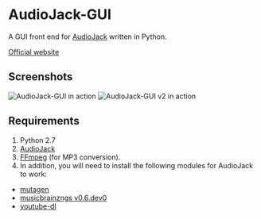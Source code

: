 # AudioJack-GUI
A GUI front end for [AudioJack](https://github.com/Blue9/AudioJack) written in Python.

[Official website](http://blue9.github.io/AudioJack-GUI/)

## Screenshots
![AudioJack-GUI in action](https://raw.githubusercontent.com/Blue9/AudioJack-GUI/master/screenshots/Screenshot.png)
![AudioJack-GUI v2 in action](https://raw.githubusercontent.com/Blue9/AudioJack-GUI/master/screenshots/Screenshot_v2.png)

## Requirements
1. Python 2.7
2. [AudioJack](https://github.com/Blue9/AudioJack)
2. [FFmpeg](https://www.ffmpeg.org/) (for MP3 conversion).  
3. In addition, you will need to install the following modules for AudioJack to work:
 - [mutagen](https://bitbucket.org/lazka/mutagen)
 - [musicbrainzngs v0.6.dev0](https://github.com/alastair/python-musicbrainzngs)
 - [youtube-dl](https://github.com/rg3/youtube-dl)
